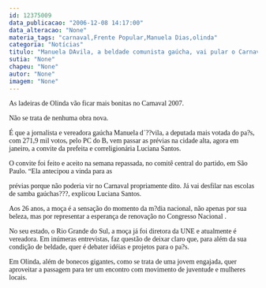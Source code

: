 ```yaml
---
id: 12375009
data_publicacao: "2006-12-08 14:17:00"
data_alteracao: "None"
materia_tags: "carnaval,Frente Popular,Manuela Dias,olinda"
categoria: "Notícias"
titulo: "Manuela DAvila, a beldade comunista gaúcha, vai pular o Carnaval em Olinda"
sutia: "None"
chapeu: "None"
autor: "None"
imagem: "None"
---
```

<p><P><FONT face=Verdana>As ladeiras de Olinda vão ficar mais bonitas no Carnaval 2007.</FONT></P></p>
<p><P><FONT face=Verdana>Não se trata de nenhuma obra nova.</FONT></P></p>
<p><P><FONT face=Verdana>É que a jornalista e vereadora gaúcha Manuela d´??vila, a deputada mais votada do pa?s, com 271,9 mil votos, pelo PC do B, vem passar as prévias na cidade alta, agora em janeiro, a convite da prefeita e correligionária Luciana Santos.</FONT></P></p>
<p><P><FONT face=Verdana>O convite foi feito e aceito na semana repassada, no comitê central do partido, em São Paulo. “Ela antecipou a vinda para as</p>
<p> prévias porque não poderia vir no Carnaval propriamente dito. Já vai desfilar nas escolas de samba gaúchas???, explicou Luciana Santos.</FONT></P></p>
<p><P><FONT face=Verdana>Aos 26 anos, a moça é a sensação do momento da m?dia nacional, não apenas por sua beleza, mas por representar a esperança de renovação no Congresso Nacional . </FONT></P></p>
<p><P><FONT face=Verdana>No seu estado, o Rio Grande do Sul, a moça já foi diretora da UNE e atualmente é vereadora. Em inúmeras entrevistas, faz questão de deixar claro que, para além da sua condição de beldade, quer é debater idéias e projetos para o pa?s.</FONT></P></p>
<p><P><FONT face=Verdana>Em Olinda, além de bonecos gigantes, como se trata de uma jovem engajada, quer aproveitar a passagem para ter um encontro com movimento de juventude e mulheres locais.<BR></FONT></P> </p>

